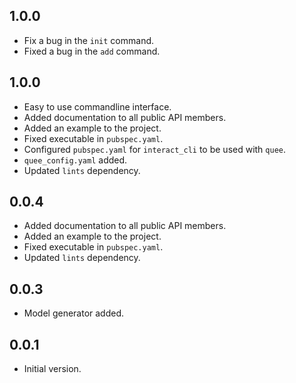 ## 1.0.0

- Fix a bug in the `init` command.
- Fixed a bug in the `add` command.

## 1.0.0

- Easy to use commandline interface.
- Added documentation to all public API members.
- Added an example to the project.
- Fixed executable in `pubspec.yaml`.
- Configured `pubspec.yaml` for `interact_cli` to be used with `quee`.
- `quee_config.yaml` added.
- Updated `lints` dependency.

## 0.0.4

- Added documentation to all public API members.
- Added an example to the project.
- Fixed executable in `pubspec.yaml`.
- Updated `lints` dependency.

## 0.0.3

- Model generator added.

## 0.0.1

- Initial version.